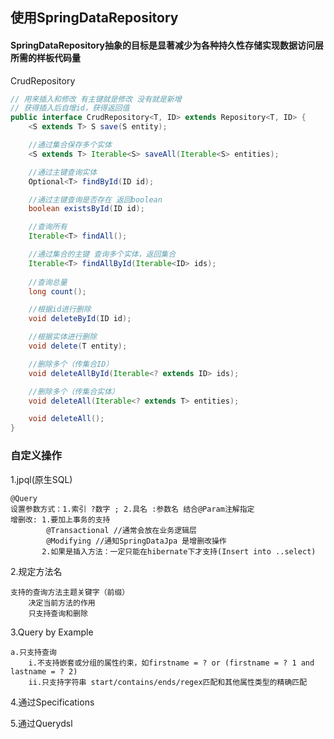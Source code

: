 ## 使用SpringDataRepository

#### SpringDataRepository抽象的目标是显著减少为各种持久性存储实现数据访问层所需的样板代码量

CrudRepository
```java
// 用来插入和修改 有主键就是修改 没有就是新增
// 获得插入后自增id，获得返回值
public interface CrudRepository<T, ID> extends Repository<T, ID> {
    <S extends T> S save(S entity);

    //通过集合保存多个实体
    <S extends T> Iterable<S> saveAll(Iterable<S> entities);

    //通过主键查询实体
    Optional<T> findById(ID id);

    //通过主键查询是否存在 返回boolean
    boolean existsById(ID id);

    //查询所有
    Iterable<T> findAll();

    //通过集合的主键 查询多个实体，返回集合
    Iterable<T> findAllById(Iterable<ID> ids);
    
    //查询总量
    long count();

    //根据id进行删除
    void deleteById(ID id);

    //根据实体进行删除
    void delete(T entity);

    //删除多个（传集合ID）
    void deleteAllById(Iterable<? extends ID> ids);

    //删除多个（传集合实体）
    void deleteAll(Iterable<? extends T> entities);

    void deleteAll();
}
```

### 自定义操作
1.jpql(原生SQL)

    @Query
    设置参数方式：1.索引 ?数字 ; 2.具名 :参数名 结合@Param注解指定
    增删改: 1.要加上事务的支持 
            @Transactional //通常会放在业务逻辑层
            @Modifying //通知SpringDataJpa 是增删改操作
           2.如果是插入方法：一定只能在hibernate下才支持(Insert into ..select)

2.规定方法名
    
    支持的查询方法主题关键字（前缀）
        决定当前方法的作用
        只支持查询和删除


3.Query by Example
    
    a.只支持查询
        i.不支持嵌套或分组的属性约束，如firstname = ? or (firstname = ? 1 and lastname = ? 2)
        ii.只支持字符串 start/contains/ends/regex匹配和其他属性类型的精确匹配

4.通过Specifications

5.通过Querydsl